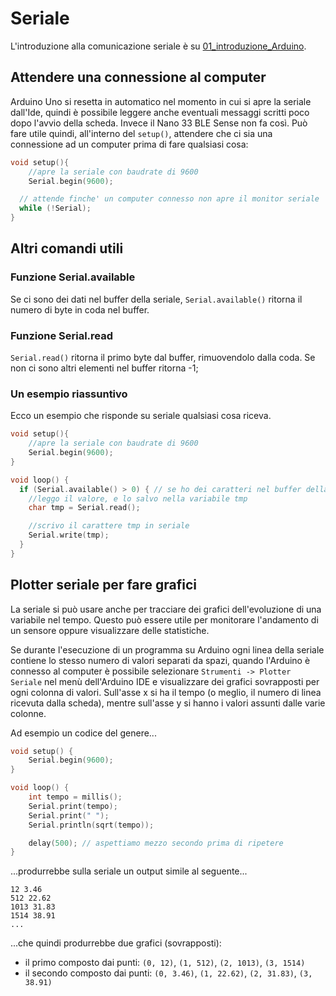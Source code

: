 # Seriale

L'introduzione alla comunicazione seriale è su [01_introduzione_Arduino](./01_introduzione_Arduino.md#seriale).

## Attendere una connessione al computer

Arduino Uno si resetta in automatico nel momento in cui si apre la seriale dall'Ide, quindi è possibile leggere anche eventuali messaggi scritti poco dopo l'avvio della scheda. Invece il Nano 33 BLE Sense non fa così. Può fare utile quindi, all'interno del `setup()`, attendere che ci sia una connessione ad un computer prima di fare qualsiasi cosa:
```cpp
void setup(){
	//apre la seriale con baudrate di 9600
	Serial.begin(9600);

  // attende finche' un computer connesso non apre il monitor seriale
  while (!Serial);
}
```

## Altri comandi utili

### Funzione Serial.available
Se ci sono dei dati nel buffer della seriale, `Serial.available()` ritorna il numero di byte in coda nel buffer.

### Funzione Serial.read
`Serial.read()` ritorna il primo byte dal buffer, rimuovendolo dalla coda. Se non ci sono altri elementi nel buffer ritorna -1;

### Un esempio riassuntivo
Ecco un esempio che risponde su seriale qualsiasi cosa riceva.
```cpp
void setup(){
	//apre la seriale con baudrate di 9600
	Serial.begin(9600);
}

void loop() {
  if (Serial.available() > 0) { // se ho dei caratteri nel buffer della seriale
  	//leggo il valore, e lo salvo nella variabile tmp
  	char tmp = Serial.read();

	//scrivo il carattere tmp in seriale
	Serial.write(tmp);
  }
}
```

## Plotter seriale per fare grafici

La seriale si può usare anche per tracciare dei grafici dell'evoluzione di una variabile nel tempo. Questo può essere utile per monitorare l'andamento di un sensore oppure visualizzare delle statistiche.

Se durante l'esecuzione di un programma su Arduino ogni linea della seriale contiene lo stesso numero di valori separati da spazi, quando l'Arduino è connesso al computer è possibile selezionare `Strumenti -> Plotter Seriale` nel menù dell'Arduino IDE e visualizzare dei grafici sovrapposti per ogni colonna di valori. Sull'asse x si ha il tempo (o meglio, il numero di linea ricevuta dalla scheda), mentre sull'asse y si hanno i valori assunti dalle varie colonne.

Ad esempio un codice del genere...

```cpp
void setup() {
    Serial.begin(9600);
}

void loop() {
    int tempo = millis();
    Serial.print(tempo);
    Serial.print(" ");
    Serial.println(sqrt(tempo));

    delay(500); // aspettiamo mezzo secondo prima di ripetere
}
```

...produrrebbe sulla seriale un output simile al seguente...

```
12 3.46
512 22.62
1013 31.83
1514 38.91
...
```

...che quindi produrrebbe due grafici (sovrapposti):
- il primo composto dai punti: `(0, 12)`, `(1, 512)`, `(2, 1013)`, `(3, 1514)`
- il secondo composto dai punti: `(0, 3.46)`, `(1, 22.62)`, `(2, 31.83)`, `(3, 38.91)`
